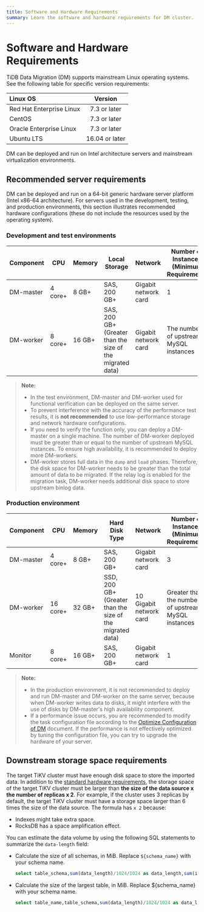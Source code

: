 ```yaml
---
title: Software and Hardware Requirements
summary: Learn the software and hardware requirements for DM cluster.
---
```


# Software and Hardware Requirements

TiDB Data Migration (DM) supports mainstream Linux operating systems. See the following table for specific version requirements:

| Linux OS       | Version         |
| :----------------------- | :----------:   |
| Red Hat Enterprise Linux | 7.3 or later   |
| CentOS                   | 7.3 or later   |
| Oracle Enterprise Linux  | 7.3 or later   |
| Ubuntu LTS               | 16.04 or later |

DM can be deployed and run on Intel architecture servers and mainstream virtualization environments.

## Recommended server requirements

DM can be deployed and run on a 64-bit generic hardware server platform (Intel x86-64 architecture). For servers used in the development, testing, and production environments, this section illustrates recommended hardware configurations (these do not include the resources used by the operating system).

### Development and test environments

| Component | CPU | Memory | Local Storage | Network | Number of Instances (Minimum Requirement) |
| --- | --- | --- | --- | --- | --- |
| DM-master | 4 core+ | 8 GB+ | SAS, 200 GB+ | Gigabit network card | 1 |
| DM-worker | 8 core+ | 16 GB+ | SAS, 200 GB+ (Greater than the size of the migrated data) | Gigabit network card | The number of upstream MySQL instances |

> **Note:**
>
> - In the test environment, DM-master and DM-worker used for functional verification can be deployed on the same server.
> - To prevent interference with the accuracy of the performance test results, it is **not recommended** to use low-performance storage and network hardware configurations.
> - If you need to verify the function only, you can deploy a DM-master on a single machine. The number of DM-worker deployed must be greater than or equal to the number of upstream MySQL instances. To ensure high availability, it is recommended to deploy more DM-workers.
> - DM-worker stores full data in the `dump` and `load` phases. Therefore, the disk space for DM-worker needs to be greater than the total amount of data to be migrated. If the relay log is enabled for the migration task, DM-worker needs additional disk space to store upstream binlog data.

### Production environment

| Component | CPU | Memory | Hard Disk Type | Network | Number of Instances (Minimum Requirement) |
| --- | --- | --- | --- | --- | --- |
| DM-master | 4 core+ | 8 GB+ | SAS, 200 GB+ | Gigabit network card | 3 |
| DM-worker | 16 core+ | 32 GB+ | SSD, 200 GB+ (Greater than the size of the migrated data) | 10 Gigabit network card | Greater than the number of upstream MySQL instances |
| Monitor | 8 core+ | 16 GB+ | SAS, 200 GB+ | Gigabit network card | 1 |

> **Note:**
>
> - In the production environment, it is not recommended to deploy and run DM-master and DM-worker on the same server, because when DM-worker writes data to disks, it might interfere with the use of disks by DM-master's high availability component.
> - If a performance issue occurs, you are recommended to modify the task configuration file according to the [Optimize Configuration of DM](/dm/dm-tune-configuration.md) document. If the performance is not effectively optimized by tuning the configuration file, you can try to upgrade the hardware of your server.

## Downstream storage space requirements

The target TiKV cluster must have enough disk space to store the imported data. In addition to the [standard hardware requirements](/hardware-and-software-requirements.md), the storage space of the target TiKV cluster must be larger than **the size of the data source x the number of replicas x 2**. For example, if the cluster uses 3 replicas by default, the target TiKV cluster must have a storage space larger than 6 times the size of the data source. The formula has `x 2` because:

- Indexes might take extra space.
- RocksDB has a space amplification effect.

You can estimate the data volume by using the following SQL statements to summarize the `data-length` field:

- Calculate the size of all schemas, in MiB. Replace `${schema_name}` with your schema name.

    
    ```sql
    select table_schema,sum(data_length)/1024/1024 as data_length,sum(index_length)/1024/1024 as index_length,sum(data_length+index_length)/1024/1024 as sum from information_schema.tables where table_schema = "${schema_name}" group by table_schema;
    ```

- Calculate the size of the largest table, in MiB. Replace ${schema_name} with your schema name.

    
    ```sql
    select table_name,table_schema,sum(data_length)/1024/1024 as data_length,sum(index_length)/1024/1024 as index_length,sum(data_length+index_length)/1024/1024 as sum from information_schema.tables where table_schema = "${schema_name}" group by table_name,table_schema order by sum  desc limit 5;
    ```